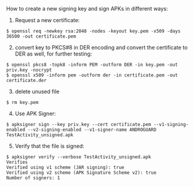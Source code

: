 How to create a new signing key and sign APKs in different ways:

1) Request a new certificate:
```
$ openssl req -newkey rsa:2048 -nodes -keyout key.pem -x509 -days 36500 -out certificate.pem
```

2) convert key to PKCS#8 in DER encoding and convert the certificate to DER as
well, for further testing:
```
$ openssl pkcs8 -topk8 -inform PEM -outform DER -in key.pem -out priv.key -nocrypt
$ openssl x509 -inform pem -outform der -in certificate.pem -out certificate.der
```

3) delete unused file
```
$ rm key.pem
```

4) Use APK Signer:
```
$ apksigner sign --key priv.key --cert certificate.pem --v1-signing-enabled --v2-signing-enabled --v1-signer-name ANDROGUARD TestActivity_unsigned.apk
```

5) Verify that the file is signed:
```
$ apksigner verify --verbose TestActivity_unsigned.apk
Verifies
Verified using v1 scheme (JAR signing): true
Verified using v2 scheme (APK Signature Scheme v2): true
Number of signers: 1
```

